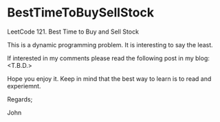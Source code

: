 # BestTimeToBuySellStock
LeetCode 121. Best Time to Buy and Sell Stock

This is a dynamic programming problem.
It is interesting to say the least.

If interested in my comments please read the following post in my blog:
<T.B.D.>

Hope you enjoy it.
Keep in mind that the best way to learn is to read and experiemnt.

Regards;

John
